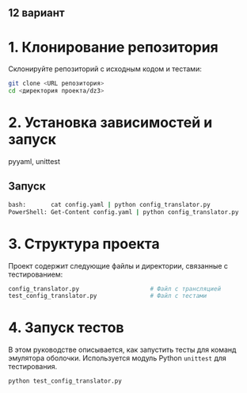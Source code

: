 ## 12 вариант

# 1. Клонирование репозитория

Склонируйте репозиторий с исходным кодом и тестами:

```bash
git clone <URL репозитория>
cd <директория проекта/dz3>
```

# 2. Установка зависимостей и запуск
pyyaml, unittest

## Запуск
```bash
bash:       cat config.yaml | python config_translator.py
PowerShell: Get-Content config.yaml | python config_translator.py
```

# 3. Структура проекта
Проект содержит следующие файлы и директории, связанные с тестированием:
```bash
config_translator.py                    # Файл с трансляцией
test_config_translator.py               # Файл с тестами
```

# 4. Запуск тестов
В этом руководстве описывается, как запустить тесты для команд эмулятора оболочки. Используется модуль Python `unittest` для тестирования.
```bash
python test_config_translator.py
```
